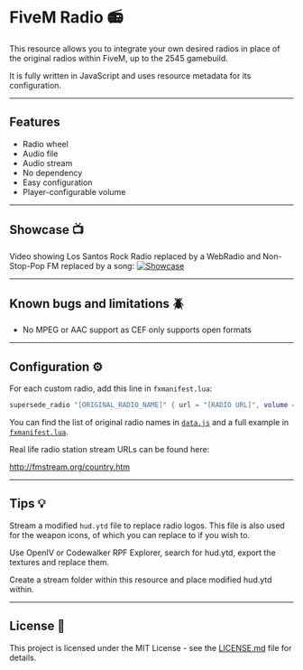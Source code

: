 # FiveM Radio 📻

This resource allows you to integrate your own desired radios in place of the original radios within FiveM, up to the 2545 gamebuild.

It is fully written in JavaScript and uses resource metadata for its configuration.

----------

## Features 

* Radio wheel
* Audio file
* Audio stream
* No dependency
* Easy configuration
* Player-configurable volume

----------

## Showcase 📺

Video showing Los Santos Rock Radio replaced by a WebRadio and Non-Stop-Pop FM replaced by a song:
[![Showcase](https://cf-e2.streamablevideo.com/image/6hrhp_1.jpg)](https://streamable.com/6hrhp "Showcase")

----------

## Known bugs and limitations 🪲

* No MPEG or AAC support as CEF only supports open formats

----------

## Configuration ⚙️

For each custom radio, add this line in `fxmanifest.lua`:

```lua
supersede_radio "[ORIGINAL_RADIO_NAME]" { url = "[RADIO URL]", volume = 0.5, name = "[NEW RADIO NAME]" }

```

You can find the list of original radio names in [`data.js`](radio/data.js) and a full example in [`fxmanifest.lua`](radio/fxmanifest.lua).

Real life radio station stream URLs can be found here:

http://fmstream.org/country.htm

----------

## Tips 💡

Stream a modified `hud.ytd` file to replace radio logos. This file is also used for the weapon icons, of which you can replace to if you wish to.

Use OpenIV or Codewalker RPF Explorer, search for hud.ytd, export the textures and replace them.

Create a stream folder within this resource and place modified hud.ytd within.

----------

## License 📜

This project is licensed under the MIT License - see the [LICENSE.md](LICENSE.md) file for details.
